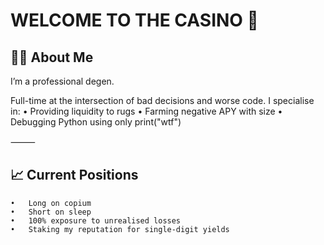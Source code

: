 # WELCOME TO THE CASINO 🎰  

## 🧑‍💻 About Me

I’m a professional degen.

Full-time at the intersection of bad decisions and worse code.
I specialise in:
	•	Providing liquidity to rugs
	•	Farming negative APY with size
	•	Debugging Python using only print("wtf")

⸻

## 📈 Current Positions
	•	Long on copium
	•	Short on sleep
	•	100% exposure to unrealised losses
	•	Staking my reputation for single-digit yields
